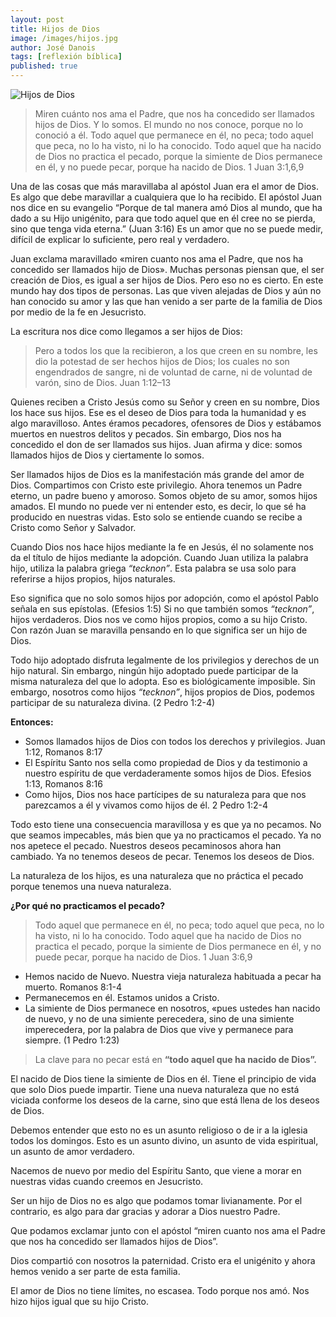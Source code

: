 ```yaml
---
layout: post
title: Hijos de Dios
image: /images/hijos.jpg
author: José Danois
tags: [reflexión bíblica]
published: true
---
```

![Hijos de Dios](/images/hijos.jpg)
> Miren cuánto nos ama el Padre, que nos ha concedido ser llamados hijos de Dios. Y lo somos. El mundo no nos conoce, porque no lo conoció a él. Todo aquel que permanece en él, no peca; todo aquel que peca, no lo ha visto, ni lo ha conocido. Todo aquel que ha nacido de Dios no practica el pecado, porque la simiente de Dios permanece en él, y no puede pecar, porque ha nacido de Dios. 1 Juan 3:1,6,9

Una de las cosas que más maravillaba al apóstol Juan era el amor de Dios. Es algo que debe maravillar a cualquiera que lo ha recibido. El apóstol Juan nos dice en su evangelio “Porque de tal manera amó Dios al mundo, que ha dado a su Hijo unigénito, para que todo aquel que en él cree no se pierda, sino que tenga vida eterna.” (Juan 3:16) Es un amor que no se puede medir, difícil de explicar lo suficiente, pero real y verdadero.

Juan exclama maravillado «miren cuanto nos ama el Padre, que nos ha concedido ser llamados hijo de Dios». Muchas personas piensan que, el ser creación de Dios, es igual a ser hijos de Dios. Pero eso no es cierto. En este mundo hay dos tipos de personas. Las que viven alejadas de Dios y aún no han conocido su amor y las que han venido a ser parte de la familia de Dios por medio de la fe en Jesucristo.

La escritura nos dice como llegamos a ser hijos de Dios:

> Pero a todos los que la recibieron, a los que creen en su nombre, les dio la potestad de ser hechos hijos de Dios; los cuales no son engendrados de sangre, ni de voluntad de carne, ni de voluntad de varón, sino de Dios. Juan 1:12–13

Quienes reciben a Cristo Jesús como su Señor y creen en su nombre, Dios los hace sus hijos. Ese es el deseo de Dios para toda la humanidad y es algo maravilloso. Antes éramos pecadores, ofensores de Dios y estábamos muertos en nuestros delitos y pecados. Sin embargo, Dios nos ha concedido el don de ser llamados sus hijos. Juan afirma y dice: somos llamados hijos de Dios y ciertamente lo somos.

Ser llamados hijos de Dios es la manifestación más grande del amor de Dios. Compartimos con Cristo este privilegio. Ahora tenemos un Padre eterno, un padre bueno y amoroso. Somos objeto de su amor, somos hijos amados. El mundo no puede ver ni entender esto, es decir, lo que sé ha producido en nuestras vidas. Esto solo se entiende cuando se recibe a Cristo como Señor y Salvador.

Cuando Dios nos hace hijos mediante la fe en Jesús, él no solamente nos da el título de hijos mediante la adopción. Cuando Juan utiliza la palabra hijo, utiliza la palabra griega _“tecknon”_. Esta palabra se usa solo para referirse a hijos propios, hijos naturales.

Eso significa que no solo somos hijos por adopción, como el apóstol Pablo señala en sus epístolas. (Efesios 1:5) Si no que también somos _“tecknon”_, hijos verdaderos. Dios nos ve como hijos propios, como a su hijo Cristo. Con razón Juan se maravilla pensando en lo que significa ser un hijo de Dios.

Todo hijo adoptado disfruta legalmente de los privilegios y derechos de un hijo natural. Sin embargo, ningún hijo adoptado puede participar de la misma naturaleza del que lo adopta. Eso es biológicamente imposible. Sin embargo, nosotros como hijos _“tecknon”_, hijos propios de Dios, podemos participar de su naturaleza divina. (2 Pedro 1:2-4)

**Entonces:**

-   Somos llamados hijos de Dios con todos los derechos y privilegios. Juan 1:12, Romanos 8:17
-   El Espíritu Santo nos sella como propiedad de Dios y da testimonio a nuestro espíritu de que verdaderamente somos hijos de Dios. Efesios 1:13, Romanos 8:16
-   Como hijos, Dios nos hace partícipes de su naturaleza para que nos parezcamos a él y vivamos como hijos de él. 2 Pedro 1:2-4

Todo esto tiene una consecuencia maravillosa y es que ya no pecamos. No que seamos impecables, más bien que ya no practicamos el pecado. Ya no nos apetece el pecado. Nuestros deseos pecaminosos ahora han cambiado. Ya no tenemos deseos de pecar. Tenemos los deseos de Dios.

La naturaleza de los hijos, es una naturaleza que no práctica el pecado porque tenemos una nueva naturaleza.

**¿Por qué no practicamos el pecado?**

> Todo aquel que permanece en él, no peca; todo aquel que peca, no lo ha visto, ni lo ha conocido. Todo aquel que ha nacido de Dios no practica el pecado, porque la simiente de Dios permanece en él, y no puede pecar, porque ha nacido de Dios. 1 Juan 3:6,9

-   Hemos nacido de Nuevo. Nuestra vieja naturaleza habituada a pecar ha muerto. Romanos 8:1-4
-   Permanecemos en él. Estamos unidos a Cristo.
-   La simiente de Dios permanece en nosotros, «pues ustedes han nacido de nuevo, y no de una simiente perecedera, sino de una simiente imperecedera, por la palabra de Dios que vive y permanece para siempre. (1 Pedro 1:23)

> La clave para no pecar está en **“todo aquel que ha nacido de Dios”.**

El nacido de Dios tiene la simiente de Dios en él. Tiene el principio de vida que solo Dios puede impartir. Tiene una nueva naturaleza que no está viciada conforme los deseos de la carne, sino que está llena de los deseos de Dios.

Debemos entender que esto no es un asunto religioso o de ir a la iglesia todos los domingos. Esto es un asunto divino, un asunto de vida espiritual, un asunto de amor verdadero.

Nacemos de nuevo por medio del Espíritu Santo, que viene a morar en nuestras vidas cuando creemos en Jesucristo.

Ser un hijo de Dios no es algo que podamos tomar livianamente. Por el contrario, es algo para dar gracias y adorar a Dios nuestro Padre.

Que podamos exclamar junto con el apóstol “miren cuanto nos ama el Padre que nos ha concedido ser llamados hijos de Dios”.

Dios compartió con nosotros la paternidad. Cristo era el unigénito y ahora hemos venido a ser parte de esta familia.

El amor de Dios no tiene límites, no escasea. Todo porque nos amó. Nos hizo hijos igual que su hijo Cristo.
